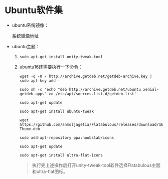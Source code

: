 # Ubuntu软件集

* ubuntu系统镜像：

  [系统镜像地址](http://mirrors.melbourne.co.uk/ubuntu-releases)

* ubuntu主题：

  1. `sudo apt-get install unity-tweak-tool`

  2. ubuntu16还需要执行一下命令：

     ```shell
     wget -q -O - http://archive.getdeb.net/getdeb-archive.key | sudo apt-key add -

     sudo sh -c 'echo "deb http://archive.getdeb.net/ubuntu xenial-getdeb apps" >> /etc/apt/sources.list.d/getdeb.list'

     sudo apt-get update

     sudo apt-get install ubuntu-tweak

     wget https://github.com/anmoljagetia/Flatabulous/releases/download/16.04.1/Flatabulous-Theme.deb

     sudo add-apt-repository ppa:noobslab/icons

     sudo apt-get update

     sudo apt-get install ultra-flat-icons
     ```

     > 执行完上述操作后打开unity-tweak-tool软件选择Flatabulous主题和ultra-flat图标。